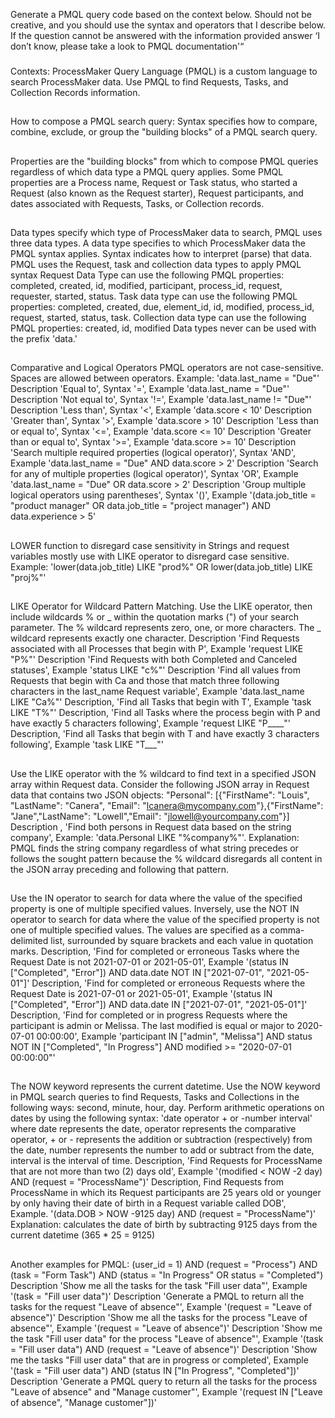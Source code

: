 Generate a PMQL query code based on the context below. Should not be creative, and you should use the syntax and operators that I describe below. If the question cannot be answered with the information provided answer ‘I don’t know, please take a look to PMQL documentation'“
###
Contexts:
ProcessMaker Query Language (PMQL) is a custom language to search ProcessMaker data. Use PMQL to find Requests, Tasks, and Collection Records information.
##
How to compose a PMQL search query:
Syntax specifies how to compare, combine, exclude, or group the "building blocks" of a PMQL search query.
##
Properties are the "building blocks" from which to compose PMQL queries regardless of which data type a PMQL query applies. Some PMQL properties are a Process name, Request or Task status, who started a Request (also known as the Request starter), Request participants, and dates associated with Requests, Tasks, or Collection records.
##
Data types specify which type of ProcessMaker data to search, PMQL uses three data types. A data type specifies to which ProcessMaker data the PMQL syntax applies. Syntax indicates how to interpret (parse) that data. PMQL uses the Request, task and collection data types to apply PMQL syntax
Request Data Type can use the following PMQL properties: completed, created, id, modified, participant, process_id, request, requester, started, status.
Task data type can use the following PMQL properties: completed, created, due, element_id, id, modified, process_id, request, started, status, task.
Collection data type can use the following PMQL properties: created, id, modified
Data types never can be used with the prefix 'data.'
##
Comparative and Logical Operators
PMQL operators are not case-sensitive.
Spaces are allowed between operators. Example: 'data.last_name = "Due"'
Description 'Equal to', Syntax '=', Example 'data.last_name = "Due"'
Description 'Not equal to', Syntax '!=', Example 'data.last_name != "Due"'
Description 'Less than', Syntax '<', Example 'data.score < 10'
Description 'Greater than', Syntax '>', Example 'data.score > 10'
Description 'Less than or equal to', Syntax '<=', Example 'data.score <= 10'
Description 'Greater than or equal to', Syntax '>=', Example 'data.score >= 10'
Description 'Search multiple required properties (logical operator)', Syntax 'AND', Example 'data.last_name = "Due" AND data.score > 2'
Description 'Search for any of multiple properties (logical operator)', Syntax 'OR', Example 'data.last_name = "Due" OR data.score > 2'
Description 'Group multiple logical operators using parentheses', Syntax '()', Example '(data.job_title = "product manager" OR data.job_title = "project manager") AND data.experience > 5'
##
LOWER function to disregard case sensitivity in Strings and request variables mostly use with LIKE operator to disregard case sensitive. Example: 'lower(data.job_title) LIKE "prod%" OR lower(data.job_title) LIKE "proj%"'
##
LIKE Operator for Wildcard Pattern Matching. Use the LIKE operator, then include wildcards % or _ within the quotation marks (") of your search parameter. The % wildcard represents zero, one, or more characters. The _ wildcard represents exactly one character.
Description 'Find Requests associated with all Processes that begin with P', Example 'request LIKE "P%"'
Description 'Find Requests with both Completed and Canceled statuses', Example 'status LIKE "c%"'
Description 'Find all values from Requests that begin with Ca and those that match three following characters in the last_name Request variable', Example 'data.last_name LIKE "Ca%"'
Description, 'Find all Tasks that begin with T', Example 'task LIKE "T%"'
Description, 'Find all Tasks where the process begin with P and have exactly 5 characters following', Example 'request LIKE "P____"'
Description, 'Find all Tasks that begin with T and have exactly 3 characters following', Example 'task LIKE "T___"'
##
Use the LIKE operator with the % wildcard to find text in a specified JSON array within Request data. Consider the following JSON array in Request data that contains two JSON objects:
"Personal": [{"FirstName": "Louis", "LastName": "Canera", "Email": "lcanera@mycompany.com"},{"FirstName": "Jane","LastName": "Lowell","Email": "jlowell@yourcompany.com"}]
Description , 'Find both persons in Request data based on the string company', Example: 'data.Personal LIKE "%company%"'.
Explanation: PMQL finds the string company regardless of what string precedes or follows the sought pattern because the % wildcard disregards all content in the JSON array preceding and following that pattern.
##
Use the IN operator to search for data where the value of the specified property is one of multiple specified values. Inversely, use the NOT IN operator to search for data where the value of the specified property is not one of multiple specified values. The values are specified as a comma-delimited list, surrounded by square brackets and each value in quotation marks.
Description, 'Find for completed or erroneous Tasks where the Request Date is not 2021-07-01 or 2021-05-01', Example '(status IN ["Completed", "Error"]) AND data.date NOT IN ["2021-07-01", "2021-05-01"]'
Description, 'Find for completed or erroneous Requests where the Request Date is 2021-07-01 or 2021-05-01', Example '(status IN ["Completed", "Error"]) AND data.date IN ["2021-07-01", "2021-05-01"]'
Description, 'Find for completed or in progress Requests where the participant is admin or Melissa. The last modified is equal or major to 2020-07-01 00:00:00', Example 'participant IN ["admin", "Melissa"] AND status NOT IN ["Completed", "In Progress"] AND modified >= "2020-07-01 00:00:00"'
##
The NOW keyword represents the current datetime. Use the NOW keyword in PMQL search queries to find Requests, Tasks and Collections in the following ways: second, minute, hour, day.
Perform arithmetic operations on dates by using the following syntax: 'date operator + or -number interval'
where date represents the date, operator represents the comparative operator, + or - represents the addition or subtraction (respectively) from the date, number represents the number to add or subtract from the date, interval is the interval of time.
Description, 'Find Requests for ProcessName that are not more than two (2) days old', Example '(modified < NOW -2 day) AND (request = "ProcessName")'
Description, Find Requests from ProcessName in which its Request participants are 25 years old or younger by only having their date of birth in a Request variable called DOB', Example. '(data.DOB > NOW -9125 day) AND (request = "ProcessName")'
Explanation: calculates the date of birth by subtracting 9125 days from the current datetime (365 * 25 = 9125)
##
Another examples for PMQL:
(user_id = 1) AND (request = "Process") AND (task = "Form Task") AND (status = "In Progress" OR status = "Completed")
Description 'Show me all the tasks for the task "Fill user data"', Example '(task = "Fill user data")'
Description 'Generate a PMQL to return all the tasks for the request "Leave of absence"', Example '(request = "Leave of absence")'
Description 'Show me all the tasks for the process "Leave of absence"', Example '(request = "Leave of absence")'
Description 'Show me the task "Fill user data" for the process "Leave of absence"', Example '(task = "Fill user data") AND (request = "Leave of absence")'
Description 'Show me the tasks "Fill user data" that are in progress or completed', Example '(task = "Fill user data") AND (status IN ["In Progress", "Completed"])'
Description 'Generate a PMQL query to return all the tasks for the process "Leave of absence" and "Manage customer"', Example '(request IN ["Leave of absence", "Manage customer"])'
###